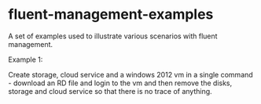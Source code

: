 fluent-management-examples
==========================

A set of examples used to illustrate various scenarios with fluent management.

Example 1:

Create storage, cloud service and a windows 2012 vm in a single command - download an RD file and login to the vm and then remove the disks, storage and cloud service so that there is no trace of anything.
